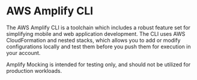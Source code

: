 # AWS Amplify CLI

The AWS Amplify CLI is a toolchain which includes a robust feature set for simplifying mobile and web application development. The CLI uses AWS CloudFormation and nested stacks, which allows you to add or modify configurations locally and test them before you push them for execution in your account.

Amplify Mocking is intended for testing only, and should not be utilized for production workloads.
